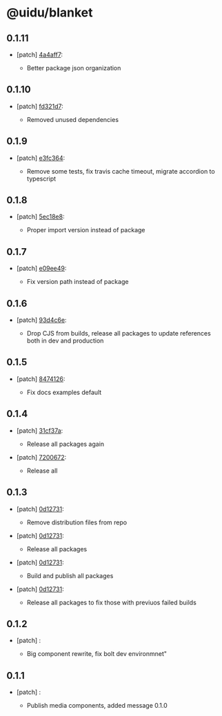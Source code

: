 # @uidu/blanket

## 0.1.11
- [patch] [4a4aff7](https://github.org/uidu-org/guidu/commits/4a4aff7):

  - Better package json organization

## 0.1.10
- [patch] [fd321d7](https://github.org/uidu-org/guidu/commits/fd321d7):

  - Removed unused dependencies

## 0.1.9
- [patch] [e3fc364](https://github.org/uidu-org/guidu/commits/e3fc364):

  - Remove some tests, fix travis cache timeout, migrate accordion to typescript

## 0.1.8
- [patch] [5ec18e8](https://github.org/uidu-org/guidu/commits/5ec18e8):

  - Proper import version instead of package

## 0.1.7
- [patch] [e09ee49](https://github.org/uidu-org/guidu/commits/e09ee49):

  - Fix version path instead of package

## 0.1.6
- [patch] [93d4c6e](https://github.org/uidu-org/guidu/commits/93d4c6e):

  - Drop CJS from builds, release all packages to update references both in dev and production

## 0.1.5
- [patch] [8474126](https://github.org/uidu-org/guidu/commits/8474126):

  - Fix docs examples default

## 0.1.4
- [patch] [31cf37a](https://github.org/uidu-org/guidu/commits/31cf37a):

  - Release all packages again
- [patch] [7200672](https://github.org/uidu-org/guidu/commits/7200672):

  - Release all

## 0.1.3
- [patch] [0d12731](https://github.org/uidu-org/guidu/commits/0d12731):

  - Remove distribution files from repo
- [patch] [0d12731](https://github.org/uidu-org/guidu/commits/0d12731):

  - Release all packages
- [patch] [0d12731](https://github.org/uidu-org/guidu/commits/0d12731):

  - Build and publish all packages
- [patch] [0d12731](https://github.org/uidu-org/guidu/commits/0d12731):

  - Release all packages to fix those with previuos failed builds

## 0.1.2
- [patch] :

  - Big component rewrite, fix bolt dev environmnet"

## 0.1.1

- [patch] :

  - Publish media components, added message 0.1.0
